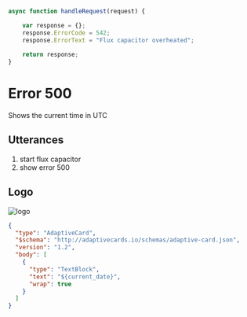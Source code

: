 ```javascript connector
async function handleRequest(request) {

    var response = {};
    response.ErrorCode = 542;
    response.ErrorText = "Flux capacitor overheated";
  
    return response;
}

```

# Error 500

Shows the current time in UTC

## Utterances

1. start flux capacitor
2. show error 500

## Logo

![logo](https://www.adenin.com/assets/images/identity/icon_digital_assistant.svg)

```json adaptive-card
{
  "type": "AdaptiveCard",
  "$schema": "http://adaptivecards.io/schemas/adaptive-card.json",
  "version": "1.2",
  "body": [
    {
      "type": "TextBlock",
      "text": "${current_date}",
      "wrap": true
    }
  ]
}
```
